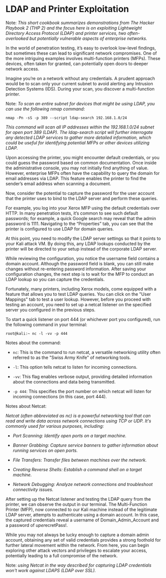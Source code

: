# LDAP and Printer Exploitation

Note: *This short cookbook summarizes demonstrations from The Hacker Playbook 2 (THP 2) and the focus here is on exploiting Lightweight Directory Access Protocol (LDAP) and printer services, two often-overlooked but potentially vulnerable aspects of enterprise networks.*

In the world of penetration testing, it’s easy to overlook low-level findings, but sometimes these can lead to significant network compromises. One of the more intriguing examples involves multi-function printers (MFPs). These devices, often taken for granted, can potentially open doors to deeper network access.

Imagine you’re on a network without any credentials. A prudent approach would be to scan only your current subnet to avoid alerting any Intrusion Detection Systems (IDS). During your scan, you discover a multi-function printer.

Note: *To scan an entire subnet for devices that might be using LDAP, you can use the following nmap command:*

```
nmap -Pn -sS -p 389 --script ldap-search 192.168.1.0/24

```

*This command will scan all IP addresses within the 192.168.1.0/24 subnet for open port 389 (LDAP). The ldap-search script will further interrogate any detected LDAP services to gather more detailed information, which could be useful for identifying potential MFPs or other devices utilizing LDAP.*

Upon accessing the printer, you might encounter default credentials, or you could guess the password based on common documentation. Once inside the administrative console, you may not initially find anything of value. However, enterprise MFPs often have the capability to query the domain for email addresses via LDAP. This feature enables the printer to find the sender’s email address when scanning a document.

Now, consider the potential to capture the password for the user account that the printer uses to bind to the LDAP server and perform these queries.

For example, you log into your Xerox MFP using the default credentials over HTTP. In many penetration tests, it’s common to see such default passwords; for example, a quick Google search may reveal that the admin password is 1111. Navigating to the “Properties” tab, you can see that the printer is configured to use LDAP for domain queries.

At this point, you need to modify the LDAP server settings so that it points to your Kali attack VM. By doing this, any LDAP lookups conducted by the printer will be directed to your setup instead of the corporate LDAP server.

While reviewing the configuration, you notice the username field contains a domain account. Although the password field is blank, you can still make changes without re-entering password information. After saving your configuration changes, the next step is to wait for the MFP to conduct an LDAP lookup so you can capture the credentials.

Fortunately, many printers, including Xerox models, come equipped with a feature that allows you to test LDAP queries. You can click on the "User Mappings" tab to test a user lookup. However, before you proceed with testing an account, you need to set up a netcat listener on the specified server you configured in the previous steps.

To start a quick listener on port 444 (or whichever port you configured), run the following command in your terminal:

```
root@kali:~ nc -l -vv -p 444
```

Notes about the command:

- ```nc```: This is the command to run netcat, a versatile networking utility often referred to as the "Swiss Army Knife" of networking tools.

- ```-l```: This option tells netcat to listen for incoming connections.

- ```-vv```: This flag enables verbose output, providing detailed information about the connections and data being transmitted.

- ```-p 444```: This specifies the port number on which netcat will listen for incoming connections (in this case, port 444).

Notes about Netcat:

*Netcat (often abbreviated as nc) is a powerful networking tool that can read and write data across network connections using TCP or UDP. It's commonly used for various purposes, including:*

- *Port Scanning: Identify open ports on a target machine.*

- *Banner Grabbing: Capture service banners to gather information about running services on open ports.*

- *File Transfers: Transfer files between machines over the network.*

- *Creating Reverse Shells: Establish a command shell on a target machine.*

- *Network Debugging: Analyze network connections and troubleshoot connectivity issues.*

After setting up the Netcat listener and testing the LDAP query from the printer, we can observe the output in our terminal. The Multi-Function Printer (MFP), now connected to our Kali machine instead of the legitimate LDAP server, attempts to authenticate using a domain account. In this case, the captured credentials reveal a username of Domain_Admin_Account and a password of $uper$ecretPass!.

While you may not always be lucky enough to capture a domain admin account, obtaining any set of valid credentials provides a strong foothold for further lateral movement within the network. From here, you can begin exploring other attack vectors and privileges to escalate your access, potentially leading to a full compromise of the network.

Note: *using Netcat in the way described for capturing LDAP credentials won't work against LDAPS (LDAP over SSL).*
